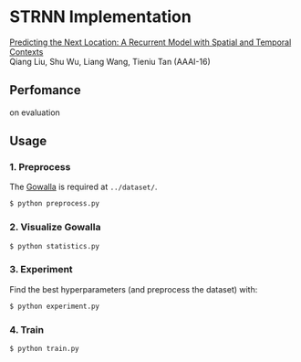 # STRNN Implementation
[Predicting the Next Location: A Recurrent Model with Spatial and Temporal Contexts](https://pdfs.semanticscholar.org/5bdf/0970034d0bb8a218c06ba3f2ddf97d29103d.pdf)  
Qiang Liu, Shu Wu, Liang Wang, Tieniu Tan (AAAI-16)

## Perfomance
on evaluation

## Usage

### 1. Preprocess
The [Gowalla](http://snap.stanford.edu/data/loc-gowalla_totalCheckins.txt.gz) is required at `../dataset/`.
```bash
$ python preprocess.py
```

### 2. Visualize Gowalla
```bash
$ python statistics.py
```

### 3. Experiment
Find the best hyperparameters (and preprocess the dataset) with:
```bash
$ python experiment.py
```

### 4. Train
```bash
$ python train.py
```


